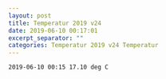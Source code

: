 ```yaml
---
layout: post
title: Temperatur 2019 v24
date: 2019-06-10 00:17:01
excerpt_separator: ""
categories: Temperatur 2019 v24 Temperatur
---
```

```
2019-06-10 00:15 17.10 deg C
```
